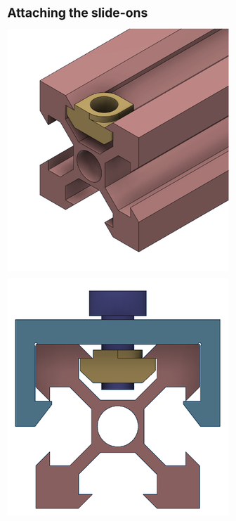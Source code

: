 # Attaching the slide-ons

![Alt text](../images/sliding_nut.PNG)

![Alt text](../images/clip_sliding_nut.PNG)
